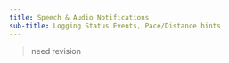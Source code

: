 ```yaml
---
title: Speech & Audio Notifications
sub-title: Logging Status Events, Pace/Distance hints
---
```


> need revision 

